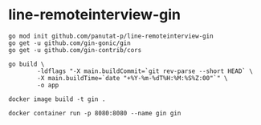 # line-remoteinterview-gin

```shell
go mod init github.com/panutat-p/line-remoteinterview-gin
go get -u github.com/gin-gonic/gin
go get -u github.com/gin-contrib/cors
```

```shell
go build \
		-ldflags "-X main.buildCommit=`git rev-parse --short HEAD` \
		-X main.buildTime=`date "+%Y-%m-%dT%H:%M:%S%Z:00"`" \
		-o app
```

```shell
docker image build -t gin .

docker container run -p 8080:8080 --name gin gin
```
